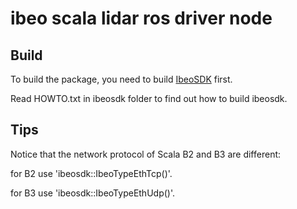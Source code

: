 # ibeo scala lidar ros driver node

## Build
To build the package, you need to build [IbeoSDK](http://www.ibeo-as.com/) first.

Read HOWTO.txt in ibeosdk folder to find out how to build ibeosdk.

## Tips
Notice that the network protocol of Scala B2 and B3 are different:

for B2 use 'ibeosdk::IbeoTypeEthTcp()'.

for B3 use 'ibeosdk::IbeoTypeEthUdp()'.
